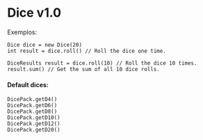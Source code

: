 Dice v1.0
===
Exemplos:

    Dice dice = new Dice(20)
    int result = dice.roll() // Roll the dice one time.

    DiceResults result = dice.roll(10) // Roll the dice 10 times.
    result.sum() // Get the sum of all 10 dice rolls.

#### Default dices:

    DicePack.getD4()
    DicePack.getD6()
    DicePack.getD8()
    DicePack.getD10()
    DicePack.getD12()
    DicePack.getD20()
